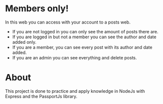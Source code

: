 # Members only!

In this web you can access with your account to a posts web. 

- If you are not logged in you can only see the amount of posts there are. 
- If you are logged in but not a member you can see the author and date added only.
- If you are a member, you can see every post with its author and date added. 
- If you are an admin you can see everything and delete posts.

# About  

This project is done to practice and apply knowledge in NodeJs with Express and the PassportJs library.